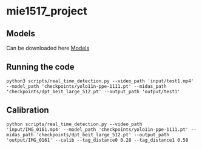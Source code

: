 # mie1517_project

## Models
Can be downloaded here [Models](https://drive.google.com/drive/folders/1_cE00JiE5j_5HQBPhx9-Th2CKNQ3MgVs?usp=sharing)

## Running the code
`python3 scripts/real_time_detection.py --video_path 'input/test1.mp4' --model_path 'checkpoints/yolo11n-ppe-1111.pt' --midas_path 'checkpoints/dpt_beit_large_512.pt' --output_path 'output/test1'`

## Calibration
`python scripts/real_time_detection.py --video_path 'input/IMG_0161.mp4' --model_path 'checkpoints/yolo11n-ppe-1111.pt' --midas_path 'checkpoints/dpt_beit_large_512.pt' --output_path 'output/IMG_0161' --calib --tag_distance0 0.28 --tag_distance1 0.58`
